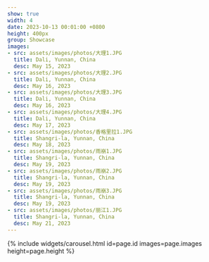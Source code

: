 ```yaml
---
show: true
width: 4
date: 2023-10-13 00:01:00 +0800
height: 400px
group: Showcase
images:
- src: assets/images/photos/大理1.JPG
  title: Dali, Yunnan, China
  desc: May 15, 2023
- src: assets/images/photos/大理2.JPG
  title: Dali, Yunnan, China
  desc: May 16, 2023
- src: assets/images/photos/大理3.JPG
  title: Dali, Yunnan, China
  desc: May 16, 2023
- src: assets/images/photos/大理4.JPG
  title: Dali, Yunnan, China
  desc: May 17, 2023
- src: assets/images/photos/香格里拉1.JPG
  title: Shangri-la, Yunnan, China
  desc: May 18, 2023
- src: assets/images/photos/雨崩1.JPG
  title: Shangri-la, Yunnan, China
  desc: May 19, 2023
- src: assets/images/photos/雨崩2.JPG
  title: Shangri-la, Yunnan, China
  desc: May 19, 2023
- src: assets/images/photos/雨崩3.JPG
  title: Shangri-la, Yunnan, China
  desc: May 19, 2023
- src: assets/images/photos/丽江1.JPG
  title: Shangri-la, Yunnan, China
  desc: May 21, 2023
---
```


{% include widgets/carousel.html id=page.id images=page.images height=page.height %}
